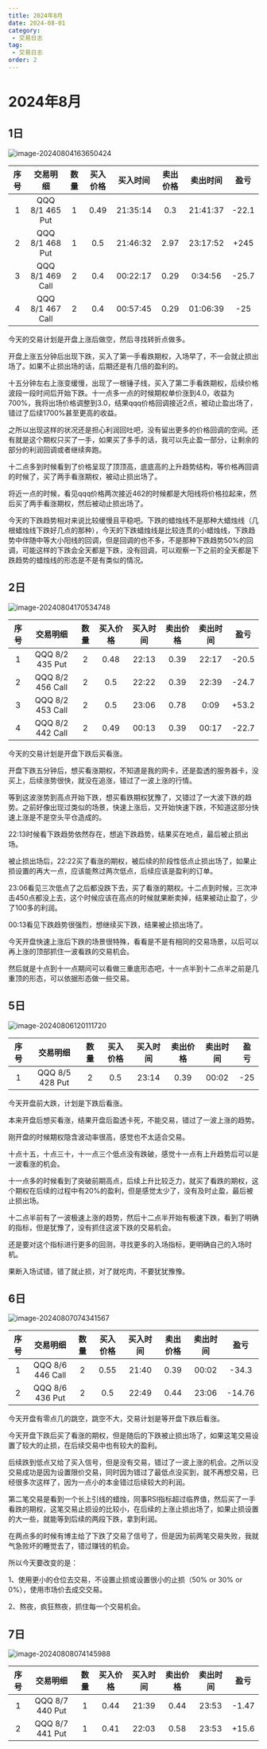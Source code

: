 ```yaml
---
title: 2024年8月
date: 2024-08-01
category:
 - 交易日志
tag:
 - 交易日志
order: 2
---
```


# 2024年8月

## 1日 

![image-20240804163650424](images/image-20240804163650424.png)

| 序号 |      交易明细       | 数量 | 买入价格 | 买入时间 | 卖出价格 | 卖出时间 | 盈亏  |
| :--: | :-----------------: | :--: | :------: | :------: | :------: | :------: | :---: |
|  1   | QQQ  8/1  465  Put  |  1   |   0.49   | 21:35:14 |   0.3    | 21:41:37 | -22.1 |
|  2   | QQQ  8/1  468  Put  |  1   |   0.5    | 21:46:32 |   2.97   | 23:17:52 | +245  |
|  3   | QQQ  8/1  469  Call |  2   |   0.4    | 00:22:17 |   0.29   | 0:34:56  | -25.7 |
|  4   | QQQ  8/1  467 Call  |  2   |   0.4    | 00:57:45 |   0.29   | 01:06:39 |  -25  |

今天的交易计划是开盘上涨后做空，然后寻找转折点做多。

开盘上涨五分钟后出现下跌，买入了第一手看跌期权，入场早了，不一会就止损出场了。如果不止损出场的话，后期还是有几倍的盈利的。

十五分钟左右上涨变缓慢，出现了一根锤子线，买入了第二手看跌期权，后续价格波段一段时间后开始下跌。十一点多一点的时候期权单价涨到4.0，收益为700%，我将出场价格调整到3.0，结果qqq价格回调接近2点，被动止盈出场了，错过了后续1700%甚至更高的收益。

之所以出现这样的状况还是担心利润回吐吧，没有留出更多的价格回调的空间。还有就是这个期权只买了一手，如果买了多手的话，我可以先止盈一部分，让剩余的部分的利润回调或者继续奔跑。

十二点多到时候看到了价格呈现了顶顶高，底底高的上升趋势结构，等价格再回调的时候了，买了两手看涨期权，被动止损出场了。

将近一点的时候，看见qqq价格两次接近462的时候都是大阳线将价格拉起来，然后买了两手看涨期权，然后被动止损出场了。

今天的下跌趋势相对来说比较缓慢且平稳吧。下跌的蜡烛线不是那种大蜡烛线（几根蜡烛线下跌好几点的那种），今天的下跌蜡烛线是比较连贯的小蜡烛线，下跌趋势中伴随中等大小阳线的回调，但是回调的也不多，不是那种下跌趋势50%的回调，可能这样的下跌会全天都是下跌，没有回调，可以观察一下之前的全天都是下跌趋势的蜡烛线的形态是不是有类似的情况。

## 2日

![image-20240804170534748](images/image-20240804170534748.png)

| 序号 |      交易明细       | 数量 | 买入价格 | 买入时间 | 卖出价格 | 卖出时间 | 盈亏  |
| :--: | :-----------------: | :--: | :------: | :------: | :------: | :------: | :---: |
|  1   | QQQ  8/2  435  Put  |  2   |   0.48   |  22:13   |   0.39   |  22:17   | -20.5 |
|  2   | QQQ  8/2  456  Call |  2   |   0.5    |  22:22   |   0.39   |  22:39   | -24.7 |
|  3   | QQQ  8/2  453  Call |  2   |   0.5    |  23:06   |   0.78   |   0:09   | +53.2 |
|  4   | QQQ  8/2  442 Call  |  2   |   0.49   |  00:13   |   0.39   |  00:17   | -22.7 |

今天的交易计划是开盘下跌后买看涨。

开盘下跌五分钟后，想买看涨期权，不知道是我的网卡，还是盈透的服务器卡，没买上，后续涨势很快，就没在追涨，错过了一波上涨的行情。

等到这波涨势到高点开始下跌，想买看跌期权犹豫了，又错过了一大波下跌的趋势。之前好像出现过类似的场景，快速上涨后，又开始快速下跌，不知道这部分快速上涨是不是空头平仓造成的。

22:13时候看下跌趋势依然存在，想追下跌趋势，结果买在地点，最后被止损出场。

被止损出场后，22:22买了看涨的期权，被后续的阶段性低点止损出场了，如果止损设置的再大一点，应该能熬过两次低点，后续应该是盈利的订单。

23:06看见三次低点了之后都没跌下去，买了看涨的期权。十二点到时候，三次冲击450点都没上去，这个时候应该在高点的时候就果断卖掉，结果被动止盈了，少了100多的利润。

00:13看见下跌趋势很强烈，想继续买下跌，结果被止损出场了。

今天开盘快速上涨后下跌的场景很特殊，看看是不是有相同的交易场景，以后可以再上涨的顶部抓住一波看跌的交易机会。

然后就是十点到十一点期间可以看做三重底形态吧，十一点半到十二点半之前是几重顶的形态，可以依据形态做一些交易。

## 5日

![image-20240806120111720](images/image-20240806120111720.png)

| 序号 |      交易明细      | 数量 | 买入价格 | 买入时间 | 卖出价格 | 卖出时间 | 盈亏 |
| :--: | :----------------: | :--: | :------: | :------: | :------: | :------: | :--: |
|  1   | QQQ  8/5  428  Put |  2   |   0.5    |  23:14   |   0.39   |  00:02   | -25  |

今天开盘前大跌，计划是下跌后看涨。

本来开盘后想买看涨，结果开盘后盈透卡死，不能交易，错过了一波上涨的趋势。

刚开盘的时候期权隐含波动率很高，感觉也不太适合交易。

十点十五，十点三十，十一点三个低点没有跌破，感觉十一点有上升趋势后可以是一波看涨的机会。

十一点多的时候看到了突破前期高点，后续上升比较乏力，就买了看跌的期权，这个期权在后续的过程中有20%的盈利，但是感觉太少了，没有及时止盈，最后被止损出场。

十二点半前有了一波极速上涨的趋势，然后十二点半开始有极速下跌，看到了明确的指标，但是犹豫了，没有抓住这波下跌的交易机会。

还是要对这个指标进行更多的回测，寻找更多的入场指标，更明确自己的入场时机。

果断入场试错，错了就止损，对了就吃肉，不要犹犹豫豫。



## 6日

![image-20240807074341567](images/image-20240807074341567.png)

| 序号 |      交易明细       | 数量 | 买入价格 | 买入时间 | 卖出价格 | 卖出时间 |  盈亏  |
| :--: | :-----------------: | :--: | :------: | :------: | :------: | :------: | :----: |
|  1   | QQQ  8/6  446  Call |  2   |   0.55   |  21:40   |   0.39   |  00:02   | -34.3  |
|  2   | QQQ  8/6  436  Put  |  2   |   0.5    |  22:49   |   0.44   |  23:06   | -14.76 |

今天开盘有零点几的跳空，跳空不大，交易计划是等开盘下跌后看涨。

今天开盘下跌后买了看涨的期权，但是随后的下跌被止损出场了，如果这笔交易设置了较大的止损，在后续交易中也有较大的盈利。

后续跌到低点又给了买入信号，但是没有交易，错过了一波上涨的机会。之所以没交易成功是因为设置限价交易，同时因为错过了最低点没买到，就不再想交易，已经很多次这样了，因为一点小的本金错过后续较大的利润。

第二笔交易是看到一个长上引线的蜡烛，同事RSI指标超过临界值，然后买了一手看跌的期权，这笔交易止损设的比较小，在后续的上涨止损出场了，如果止损设置的大一些，就能等到后续的两段下跌，拿到利润。

在两点多的时候有博主给了下跌了交易了信号了，但是因为前两笔交易失败，我就气急败坏的睡觉去了，错过赚钱的机会。

所以今天要改变的是：

1、使用更小的仓位去交易，不设置止损或设置很小的止损（50% or 30% or 0%），使用市场价去成交交易。

2、熬夜，疯狂熬夜，抓住每一个交易机会。

## 7日

![image-20240808074145988](images/image-20240808074145988.png)

| 序号 |      交易明细      | 数量 | 买入价格 | 买入时间 | 卖出价格 | 卖出时间 | 盈亏  |
| :--: | :----------------: | :--: | :------: | :------: | :------: | :------: | :---: |
|  1   | QQQ  8/7  440  Put |  1   |   0.44   |  21:39   |   0.44   |  23:53   | -1.47 |
|  2   | QQQ  8/7  441  Put |  1   |   0.41   |  22:03   |   0.58   |  23:53   | +15.6 |





















